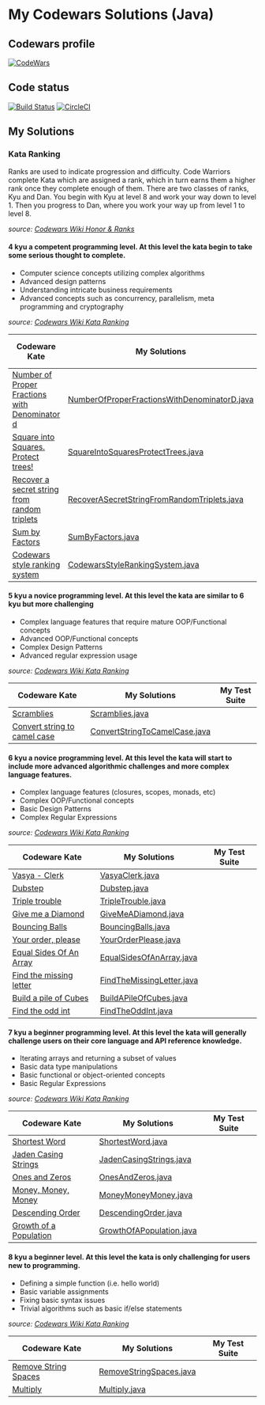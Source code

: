 # My Codewars Solutions (Java)

## Codewars profile
[![CodeWars](https://www.codewars.com/users/jeppestaerk/badges/large)](https://www.codewars.com/users/jeppestaerk)

## Code status
[![Build Status](https://travis-ci.org/jeppestaerk/My-CodeWars-Solutions-Java.svg?branch=master)](https://travis-ci.org/jeppestaerk/My-CodeWars-Solutions-Java)
[![CircleCI](https://circleci.com/gh/jeppestaerk/My-CodeWars-Solutions-Java.svg?style=svg)](https://circleci.com/gh/jeppestaerk/My-CodeWars-Solutions-Java)


## My Solutions
### Kata Ranking
Ranks are used to indicate progression and difficulty. Code Warriors complete Kata which are assigned a rank, which in turn earns them a higher rank once they complete enough of them. There are two classes of ranks, Kyu and Dan. You begin with Kyu at level 8 and work your way down to level 1. Then you progress to Dan, where you work your way up from level 1 to level 8.

*source: [Codewars Wiki Honor & Ranks](https://github.com/Codewars/codewars.com/wiki/Honor-&-Ranks#ranks)*

<!--
#### **1 kyu** a proficient programming level. At this level kata are similar to 2 kyu but more challenging.
* Advanced AI/machine learning algorithms
* Complex interpreters and compilers
* Complex Mini-programs with multiple feature requirements (such as a complete markdown parser)

*source: [Codewars Wiki Kata Ranking](https://github.com/Codewars/codewars.com/wiki/Kata-Ranking#1-kyu)*

| Codeware Kate | My Solutions | My Test Suite |
| --- | --- | --- |
| []() | []() | |
-->
<!--
#### **2 kyu** a proficient programming level. At this level kata require a mature understanding of complex programming concepts.
* Complex AI/machine learning algorithms
* Reverse engineering techniques
* Basic interpreters and compilers
* Basic mini-programs with multiple feature requirements (such as a basic markdown parser)

*source: [Codewars Wiki Kata Ranking](https://github.com/Codewars/codewars.com/wiki/Kata-Ranking#2-kyu)*

| Codeware Kate | My Solutions | My Test Suite |
| --- | --- | --- |
| []() | []() | |
-->
<!--
#### **3 kyu** a competent programming level. At this level the kata are similar to 4 kyu but are more challenging.
* Computer science concepts utilizing advanced algorithms
* Ability to implement advanced requirements in a scalable fashion
* Basic AI/machine learning algorithms
* Detailed usage of advanced concepts such as concurrency, parallelism and cryptography

*source: [Codewars Wiki Kata Ranking](https://github.com/Codewars/codewars.com/wiki/Kata-Ranking#3-kyu)*

| Codeware Kate | My Solutions | My Test Suite |
| --- | --- | --- |
| []() | []() | |
-->
#### **4 kyu** a competent programming level. At this level the kata begin to take some serious thought to complete.
* Computer science concepts utilizing complex algorithms
* Advanced design patterns
* Understanding intricate business requirements
* Advanced concepts such as concurrency, parallelism, meta programming and cryptography

*source: [Codewars Wiki Kata Ranking](https://github.com/Codewars/codewars.com/wiki/Kata-Ranking#4-kyu)*

| Codeware Kate | My Solutions | My Test Suite |
| --- | --- | --- |
| [Number of Proper Fractions with Denominator d](https://www.codewars.com/kata/55b7bb74a0256d4467000070) | [NumberOfProperFractionsWithDenominatorD.java](https://github.com/jeppestaerk/My-CodeWars-Solutions-Java/blob/master/src/main/java/kata/kyu4/NumberOfProperFractionsWithDenominatorD.java) | |
| [Square into Squares. Protect trees!](https://www.codewars.com/kata/54eb33e5bc1a25440d000891) | [SquareIntoSquaresProtectTrees.java](SquareIntoSquaresProtectTrees.java) | |
| [Recover a secret string from random triplets](https://www.codewars.com/kata/53f40dff5f9d31b813000774) | [RecoverASecretStringFromRandomTriplets.java](https://github.com/jeppestaerk/My-CodeWars-Solutions-Java/blob/master/src/main/java/kata/kyu4/RecoverASecretStringFromRandomTriplets.java) | |
| [Sum by Factors](https://www.codewars.com/kata/54d496788776e49e6b00052f) | [SumByFactors.java](https://github.com/jeppestaerk/My-CodeWars-Solutions-Java/blob/master/src/main/java/kata/kyu4/SumByFactors.java) | |
| [Codewars style ranking system](https://www.codewars.com/kata/51fda2d95d6efda45e00004e) | [CodewarsStyleRankingSystem.java](https://github.com/jeppestaerk/My-CodeWars-Solutions-Java/blob/master/src/main/java/kata/kyu4/CodewarsStyleRankingSystem.java) | |

#### **5 kyu** a novice programming level. At this level the kata are similar to 6 kyu but more challenging
* Complex language features that require mature OOP/Functional concepts
* Advanced OOP/Functional concepts
* Complex Design Patterns
* Advanced regular expression usage

*source: [Codewars Wiki Kata Ranking](https://github.com/Codewars/codewars.com/wiki/Kata-Ranking#5-kyu)*

| Codeware Kate | My Solutions | My Test Suite |
| --- | --- | --- |
| [Scramblies](https://www.codewars.com/kata/55c04b4cc56a697bb0000048) | [Scramblies.java](https://github.com/jeppestaerk/My-CodeWars-Solutions-Java/blob/master/src/main/java/kata/kyu5/Scramblies.java) | |
| [Convert string to camel case](https://www.codewars.com/kata/517abf86da9663f1d2000003) | [ConvertStringToCamelCase.java](https://github.com/jeppestaerk/My-CodeWars-Solutions-Java/blob/master/src/main/java/kata/kyu5/ConvertStringToCamelCase.java) | |

#### **6 kyu** a novice programming level. At this level the kata will start to include more advanced algorithmic challenges and more complex language features.
* Complex language features (closures, scopes, monads, etc)
* Complex OOP/Functional concepts
* Basic Design Patterns
* Complex Regular Expressions

*source: [Codewars Wiki Kata Ranking](https://github.com/Codewars/codewars.com/wiki/Kata-Ranking#6-kyu)*

| Codeware Kate | My Solutions | My Test Suite |
| --- | --- | --- |
| [Vasya - Clerk](https://www.codewars.com/kata/555615a77ebc7c2c8a0000b8) | [VasyaClerk.java](https://github.com/jeppestaerk/My-CodeWars-Solutions-Java/blob/master/src/main/java/kata/kyu6/VasyaClerk.java) | |
| [Dubstep](https://www.codewars.com/kata/551dc350bf4e526099000ae5) | [Dubstep.java](https://github.com/jeppestaerk/My-CodeWars-Solutions-Java/blob/master/src/main/java/kata/kyu6/Dubstep.java) | |
| [Triple trouble](https://www.codewars.com/kata/55d5434f269c0c3f1b000058) | [TripleTrouble.java](https://github.com/jeppestaerk/My-CodeWars-Solutions-Java/blob/master/src/main/java/kata/kyu6/TripleTrouble.java) | |
| [Give me a Diamond](https://www.codewars.com/kata/5503013e34137eeeaa001648) | [GiveMeADiamond.java](https://github.com/jeppestaerk/My-CodeWars-Solutions-Java/blob/master/src/main/java/kata/kyu6/GiveMeADiamond.java) | |
| [Bouncing Balls](https://www.codewars.com/kata/5544c7a5cb454edb3c000047) | [BouncingBalls.java](https://github.com/jeppestaerk/My-CodeWars-Solutions-Java/blob/master/src/main/java/kata/kyu6/BouncingBalls.java) | |
| [Your order, please](https://www.codewars.com/kata/55c45be3b2079eccff00010f) | [YourOrderPlease.java](https://github.com/jeppestaerk/My-CodeWars-Solutions-Java/blob/master/src/main/java/kata/kyu6/YourOrderPlease.java) | |
| [Equal Sides Of An Array](https://www.codewars.com/kata/5679aa472b8f57fb8c000047) | [EqualSidesOfAnArray.java](https://github.com/jeppestaerk/My-CodeWars-Solutions-Java/blob/master/src/main/java/kata/kyu6/EqualSidesOfAnArray.java) | |
| [Find the missing letter](https://www.codewars.com/kata/5839edaa6754d6fec10000a2) | [FindTheMissingLetter.java](https://github.com/jeppestaerk/My-CodeWars-Solutions-Java/blob/master/src/main/java/kata/kyu6/FindTheMissingLetter.java) | |
| [Build a pile of Cubes](https://www.codewars.com/kata/5592e3bd57b64d00f3000047) | [BuildAPileOfCubes.java](https://github.com/jeppestaerk/My-CodeWars-Solutions-Java/blob/master/src/main/java/kata/kyu6/BuildAPileOfCubes.java) | |
| [Find the odd int](https://www.codewars.com/kata/54da5a58ea159efa38000836) | [FindTheOddInt.java](https://github.com/jeppestaerk/My-CodeWars-Solutions-Java/blob/master/src/main/java/kata/kyu6/FindTheOddInt.java) | |


#### **7 kyu** a beginner programming level. At this level the kata will generally challenge users on their core language and API reference knowledge.
* Iterating arrays and returning a subset of values
* Basic data type manipulations
* Basic functional or object-oriented concepts
* Basic Regular Expressions

*source: [Codewars Wiki Kata Ranking](https://github.com/Codewars/codewars.com/wiki/Kata-Ranking#7-kyu)*

| Codeware Kate | My Solutions | My Test Suite |
| --- | --- | --- |
| [Shortest Word](https://www.codewars.com/kata/57cebe1dc6fdc20c57000ac9) | [ShortestWord.java](https://github.com/jeppestaerk/My-CodeWars-Solutions-Java/blob/master/src/main/java/kata/kyu7/ShortestWord.java) | |
| [Jaden Casing Strings](https://www.codewars.com/kata/5390bac347d09b7da40006f6) | [JadenCasingStrings.java](https://github.com/jeppestaerk/My-CodeWars-Solutions-Java/blob/master/src/main/java/kata/kyu7/JadenCasingStrings.java) | |
| [Ones and Zeros](https://www.codewars.com/kata/578553c3a1b8d5c40300037c) | [OnesAndZeros.java](https://github.com/jeppestaerk/My-CodeWars-Solutions-Java/blob/master/src/main/java/kata/kyu7/OnesAndZeros.java) | |
| [Money, Money, Money](https://www.codewars.com/kata/563f037412e5ada593000114) | [MoneyMoneyMoney.java](https://github.com/jeppestaerk/My-CodeWars-Solutions-Java/blob/master/src/main/java/kata/kyu7/MoneyMoneyMoney.java) | |
| [Descending Order](https://www.codewars.com/kata/5467e4d82edf8bbf40000155) | [DescendingOrder.java](https://github.com/jeppestaerk/My-CodeWars-Solutions-Java/blob/master/src/main/java/kata/kyu7/DescendingOrder.java) | |
| [Growth of a Population](https://www.codewars.com/kata/563b662a59afc2b5120000c6) | [GrowthOfAPopulation.java](https://github.com/jeppestaerk/My-CodeWars-Solutions-Java/blob/master/src/main/java/kata/kyu7/GrowthOfAPopulation.java) | |


#### **8 kyu** a beginner level. At this level the kata is only challenging for users new to programming.
* Defining a simple function (i.e. hello world)
* Basic variable assignments
* Fixing basic syntax issues
* Trivial algorithms such as basic if/else statements

*source: [Codewars Wiki Kata Ranking](https://github.com/Codewars/codewars.com/wiki/Kata-Ranking#8-kyu)*

| Codeware Kate | My Solutions | My Test Suite |
| --- | --- | --- |
| [Remove String Spaces](https://www.codewars.com/kata/57eae20f5500ad98e50002c5) | [RemoveStringSpaces.java](https://github.com/jeppestaerk/My-CodeWars-Solutions-Java/blob/master/src/main/java/kata/kyu8/RemoveStringSpaces.java) | |
| [Multiply](https://www.codewars.com/kata/50654ddff44f800200000004) | [Multiply.java](https://github.com/jeppestaerk/My-CodeWars-Solutions-Java/blob/master/src/main/java/kata/kyu8/Multiply.java) | |
